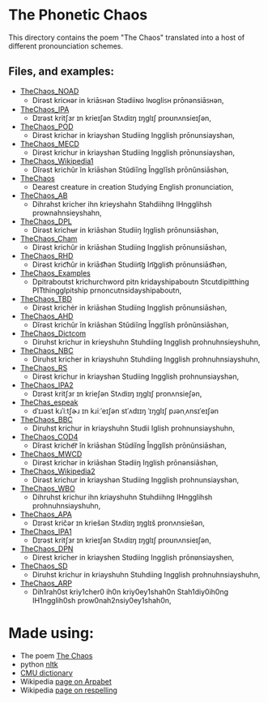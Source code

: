 # The Phonetic Chaos

This directory contains the poem "The Chaos" translated into a host of different pronounciation schemes. 

## Files, and examples:
* [TheChaos_NOAD](TheChaos_NOAD.txt)
  * Dirəst kriᴄʜər in kriāꜱʜən Stədiiɴɢ Iɴɢgliꜱʜ prōnənsiāꜱʜən,
* [TheChaos_IPA](TheChaos_IPA.txt)
  * Dɪrəst kritʃɜr ɪn krieɪʃən Stʌdiɪŋ ɪŋglɪʃ proʊnʌnsieɪʃən,
* [TheChaos_POD](TheChaos_POD.txt)
  * Dirəst krichər in kriayshən Studiing Ingglish prōnunsiayshən,
* [TheChaos_MECD](TheChaos_MECD.txt)
  * Dirəst krichur in kriayshən Studiing Ingglish prōnunsiayshən,
* [TheChaos_Wikipedia1](TheChaos_Wikipedia1.txt)
  * Dĭrəst krichûr ĭn kriāshən Stŭdiĭng Ĭngglĭsh prōnŭnsiāshən,
* [TheChaos](TheChaos.txt)
  * Dearest creature in creation Studying English pronunciation,
* [TheChaos_AB](TheChaos_AB.txt)
  * Dihrahst kricher ihn krieyshahn Stahdiihng IHngglihsh prownahnsieyshahn,
* [TheChaos_DPL](TheChaos_DPL.txt)
  * Dirəst krichʉr in kriāshən Studiiŋ Iŋglish prōnunsiāshən,
* [TheChaos_Cham](TheChaos_Cham.txt)
  * Dirəst krichûr in kriāshən Studiing Ingglish prōnunsiāshən,
* [TheChaos_RHD](TheChaos_RHD.txt)
  * Dirəst kric͡hûr in kriās͡hən Studiin͡g In͡gglis͡h prōnunsiās͡hən,
* [TheChaos_Examples](TheChaos_Examples.txt)
  * Dpitraboutst krichurchword pitn kridayshipaboutn Stcutdipitthing PITthingglpitship prnoncutnsidayshipaboutn,
* [TheChaos_TBD](TheChaos_TBD.txt)
  * Dirəst krichėr in kriāshən Studiing Ingglish prōnunsiāshən,
* [TheChaos_AHD](TheChaos_AHD.txt)
  * Dĭrəst krichûr ĭn kriāshən Stŭdiĭng Ĭngglĭsh prōnŭnsiāshən,
* [TheChaos_Dictcom](TheChaos_Dictcom.txt)
  * Diruhst krichur in krieyshuhn Stuhdiing Ingglish prohnuhnsieyshuhn,
* [TheChaos_NBC](TheChaos_NBC.txt)
  * Diruhst kricher in kriayshuhn Stuhdiing Ingglish prohnuhnsiayshuhn,
* [TheChaos_RS](TheChaos_RS.txt)
  * Dirəst krichur in kriayshən Studiing Ingglish prohnunsiayshən,
* [TheChaos_IPA2](TheChaos_IPA2.txt)
  * Dɪrəst kritʃɜr ɪn krieʃən Stʌdiɪŋ ɪŋglɪʃ pronʌnsieʃən,
* [TheChas_espeak](TheChas_espeak.txt)
  * dˈɪɹəst kɹˈiːtʃɚɹ ɪn kɹiːˈeɪʃən stˈʌdɪɪŋ ˈɪŋɡlɪʃ pɹənˌʌnsɪˈeɪʃən
* [TheChaos_BBC](TheChaos_BBC.txt)
  * Diruhst krichur in kriayshuhn Studii Iglish prohnunsiayshuhn,
* [TheChaos_COD4](TheChaos_COD4.txt)
  * Dǐrast kriche͡r ǐn kriāshan Stǔdiǐng Ǐngglǐsh prōnǔnsiāshan,
* [TheChaos_MWCD](TheChaos_MWCD.txt)
  * Dirəst krichər in kriāshən Stədiiŋ Iŋglish prōnənsiāshən,
* [TheChaos_Wikipedia2](TheChaos_Wikipedia2.txt)
  * Dirəst krichur in kriayshən Studiing Ingglish prohnunsiayshən,
* [TheChaos_WBO](TheChaos_WBO.txt)
  * Dihruhst krichur ihn kriayshuhn Stuhdiihng IHngglihsh prohnuhnsiayshuhn,
* [TheChaos_APA](TheChaos_APA.txt)
  * Dɪrəst kričər ɪn kriešən Stʌdiɪŋ ɪŋglɪš pronʌnsiešən,
* [TheChaos_IPA1](TheChaos_IPA1.txt)
  * Dɪrəst kritʃɜr ɪn krieɪʃən Stʌdiɪŋ ɪŋglɪʃ proʊnʌnsieɪʃən,
* [TheChaos_DPN](TheChaos_DPN.txt)
  * Direst kricher in kriayshen Stʋdiing Ingglish prōnʋnsiayshen,
* [TheChaos_SD](TheChaos_SD.txt)
  * Diruhst krichur in kriayshuhn Stuhdiing Ingglish prohnuhnsiayshuhn,
* [TheChaos_ARP](TheChaos_ARP.txt)
  * Dih1rah0st kriy1cher0 ih0n kriy0ey1shah0n Stah1diy0ih0ng IH1ngglih0sh prow0nah2nsiy0ey1shah0n,


# Made using:
* The poem [The Chaos](http://ncf.idallen.com/english.html)
* python [nltk](http://www.nltk.org/)
* [CMU dictionary](http://www.nltk.org/api/nltk.corpus.reader.html#module-nltk.corpus.reader.cmudict)
* Wikipedia [page on Arpabet](https://en.wikipedia.org/wiki/Arpabet)
* Wikipedia [page on respelling](https://en.wikipedia.org/wiki/Pronunciation_respelling_for_English)



